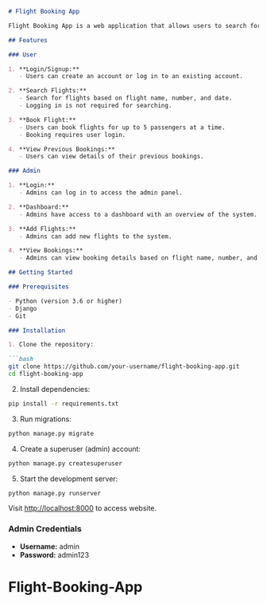 ```markdown
# Flight Booking App

Flight Booking App is a web application that allows users to search for flights, book tickets, and view their previous bookings. It also provides an admin dashboard to manage flights and view booking details.

## Features

### User

1. **Login/Signup:**
   - Users can create an account or log in to an existing account.

2. **Search Flights:**
   - Search for flights based on flight name, number, and date.
   - Logging in is not required for searching.

3. **Book Flight:**
   - Users can book flights for up to 5 passengers at a time.
   - Booking requires user login.

4. **View Previous Bookings:**
   - Users can view details of their previous bookings.

### Admin

1. **Login:**
   - Admins can log in to access the admin panel.

2. **Dashboard:**
   - Admins have access to a dashboard with an overview of the system.

3. **Add Flights:**
   - Admins can add new flights to the system.

4. **View Bookings:**
   - Admins can view booking details based on flight name, number, and date.

## Getting Started

### Prerequisites

- Python (version 3.6 or higher)
- Django
- Git

### Installation

1. Clone the repository:

```bash
git clone https://github.com/your-username/flight-booking-app.git
cd flight-booking-app
```

2. Install dependencies:

```bash
pip install -r requirements.txt
```

3. Run migrations:

```bash
python manage.py migrate
```

4. Create a superuser (admin) account:

```bash
python manage.py createsuperuser
```

5. Start the development server:

```bash
python manage.py runserver
```

Visit [http://localhost:8000](http://localhost:8000) to access website.

### Admin Credentials

- **Username:** admin
- **Password:** admin123

# Flight-Booking-App
